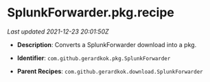# SplunkForwarder.pkg.recipe

_Last updated 2021-12-23 20:01:50Z_

- **Description**: Converts a SplunkForwarder download into a pkg.

- **Identifier**: `com.github.gerardkok.pkg.SplunkForwarder`

- **Parent Recipes**: `com.github.gerardkok.download.SplunkForwarder`
